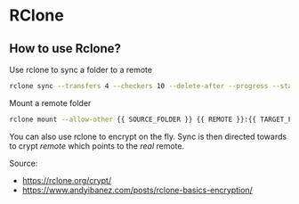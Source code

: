 # RClone

## How to use Rclone?

Use rclone to sync a folder to a remote

``` bash
rclone sync --transfers 4 --checkers 10 --delete-after --progress --stats 10s {{ SOURCE_FOLDER }} {{ REMOTE }}:{{ TARGET_FOLDER }}
```

Mount a remote folder

``` bash
rclone mount --allow-other {{ SOURCE_FOLDER }} {{ REMOTE }}:{{ TARGET_FOLDER }}
```

You can also use rclone to encrypt on the fly. Sync is then directed towards to crypt *remote* which points to the *real* remote.

Source:

- <https://rclone.org/crypt/>
- <https://www.andyibanez.com/posts/rclone-basics-encryption/>